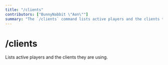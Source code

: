 ```yaml
---
title: "/clients"
contributors: ["BunnyNabbit \"Aon\""]
summary: "The `/clients` command lists active players and the clients they are using."
---
```

# /clients
Lists active players and the clients they are using.